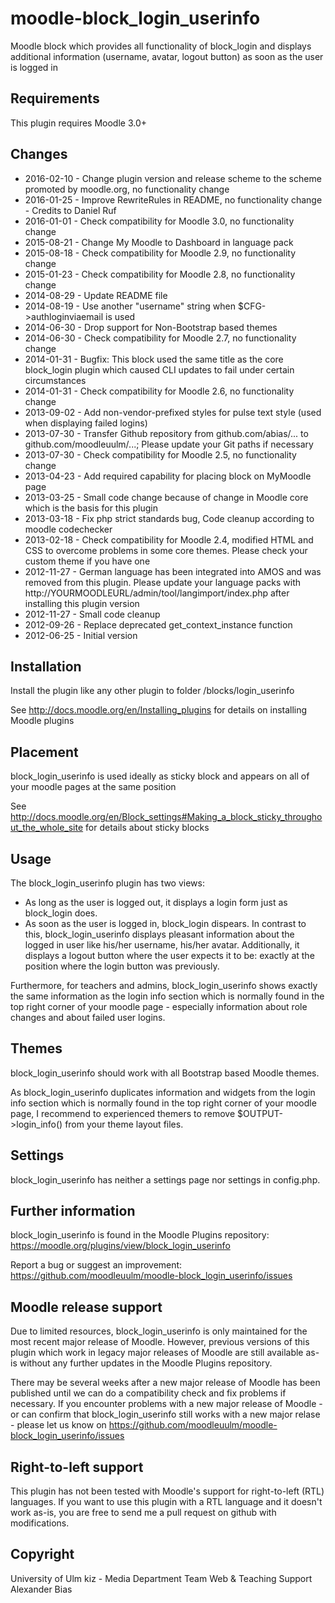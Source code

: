moodle-block_login_userinfo
===========================

Moodle block which provides all functionality of block_login and displays additional information (username, avatar, logout button) as soon as the user is logged in


Requirements
------------

This plugin requires Moodle 3.0+


Changes
-------

* 2016-02-10 - Change plugin version and release scheme to the scheme promoted by moodle.org, no functionality change
* 2016-01-25 - Improve RewriteRules in README, no functionality change - Credits to Daniel Ruf		
* 2016-01-01 - Check compatibility for Moodle 3.0, no functionality change
* 2015-08-21 - Change My Moodle to Dashboard in language pack
* 2015-08-18 - Check compatibility for Moodle 2.9, no functionality change
* 2015-01-23 - Check compatibility for Moodle 2.8, no functionality change
* 2014-08-29 - Update README file
* 2014-08-19 - Use another "username" string when $CFG->authloginviaemail is used
* 2014-06-30 - Drop support for Non-Bootstrap based themes
* 2014-06-30 - Check compatibility for Moodle 2.7, no functionality change
* 2014-01-31 - Bugfix: This block used the same title as the core block_login plugin which caused CLI updates to fail under certain circumstances
* 2014-01-31 - Check compatibility for Moodle 2.6, no functionality change
* 2013-09-02 - Add non-vendor-prefixed styles for pulse text style (used when displaying failed logins)
* 2013-07-30 - Transfer Github repository from github.com/abias/... to github.com/moodleuulm/...; Please update your Git paths if necessary
* 2013-07-30 - Check compatibility for Moodle 2.5, no functionality change
* 2013-04-23 - Add required capability for placing block on MyMoodle page
* 2013-03-25 - Small code change because of change in Moodle core which is the basis for this plugin
* 2013-03-18 - Fix php strict standards bug, Code cleanup according to moodle codechecker
* 2013-02-18 - Check compatibility for Moodle 2.4, modified HTML and CSS to overcome problems in some core themes. Please check your custom theme if you have one
* 2012-11-27 - German language has been integrated into AMOS and was removed from this plugin. Please update your language packs with http://YOURMOODLEURL/admin/tool/langimport/index.php after installing this plugin version
* 2012-11-27 - Small code cleanup
* 2012-09-26 - Replace deprecated get_context_instance function
* 2012-06-25 - Initial version


Installation
------------

Install the plugin like any other plugin to folder
/blocks/login_userinfo

See http://docs.moodle.org/en/Installing_plugins for details on installing Moodle plugins


Placement
---------

block_login_userinfo is used ideally as sticky block and appears on all of your moodle pages at the same position

See http://docs.moodle.org/en/Block_settings#Making_a_block_sticky_throughout_the_whole_site for details about sticky blocks


Usage
-----

The block_login_userinfo plugin has two views:

* As long as the user is logged out, it displays a login form just as block_login does.
* As soon as the user is logged in, block_login dispears. In contrast to this, block_login_userinfo displays pleasant information about the logged in user like his/her username, his/her avatar. Additionally, it displays a logout button where the user expects it to be: exactly at the position where the login button was previously.

Furthermore, for teachers and admins, block_login_userinfo shows exactly the same information as the login info section which is normally found in the top right corner of your moodle page - especially information about role changes and about failed user logins.


Themes
------

block_login_userinfo should work with all Bootstrap based Moodle themes.

As block_login_userinfo duplicates information and widgets from the login info section which is normally found in the top right corner of your moodle page, I recommend to experienced themers to remove $OUTPUT->login_info() from your theme layout files.


Settings
--------

block_login_userinfo has neither a settings page nor settings in config.php.


Further information
-------------------

block_login_userinfo is found in the Moodle Plugins repository: https://moodle.org/plugins/view/block_login_userinfo

Report a bug or suggest an improvement: https://github.com/moodleuulm/moodle-block_login_userinfo/issues


Moodle release support
----------------------

Due to limited resources, block_login_userinfo is only maintained for the most recent major release of Moodle. However, previous versions of this plugin which work in legacy major releases of Moodle are still available as-is without any further updates in the Moodle Plugins repository.

There may be several weeks after a new major release of Moodle has been published until we can do a compatibility check and fix problems if necessary. If you encounter problems with a new major release of Moodle - or can confirm that block_login_userinfo still works with a new major relase - please let us know on https://github.com/moodleuulm/moodle-block_login_userinfo/issues


Right-to-left support
---------------------

This plugin has not been tested with Moodle's support for right-to-left (RTL) languages.
If you want to use this plugin with a RTL language and it doesn't work as-is, you are free to send me a pull request on
github with modifications.


Copyright
---------

University of Ulm
kiz - Media Department
Team Web & Teaching Support
Alexander Bias

